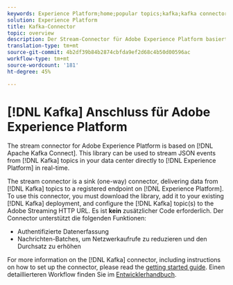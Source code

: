 ```yaml
---
keywords: Experience Platform;home;popular topics;kafka;kafka connector;Kafka;
solution: Experience Platform
title: Kafka-Connector
topic: overview
description: Der Stream-Connector für Adobe Experience Platform basiert auf Apache Kafka Connect. Mit dieser Bibliothek können Sie JSON-Ereignisse von Kafka-Themen in Ihrem Rechenzentrum in Echtzeit direkt an Experience Platform zu streamen.
translation-type: tm+mt
source-git-commit: 4b2df39b84b2874cbfda9ef2d68c4b50d00596ac
workflow-type: tm+mt
source-wordcount: '181'
ht-degree: 45%

---
```



# [!DNL Kafka] Anschluss für Adobe Experience Platform

The stream connector for Adobe Experience Platform is based on [!DNL Apache Kafka Connect]. This library can be used to stream JSON events from [!DNL Kafka] topics in your data center directly to [!DNL Experience Platform] in real-time.

The stream connector is a sink (one-way) connector, delivering data from [!DNL Kafka] topics to a registered endpoint on [!DNL Experience Platform]. To use this connector, you must download the library, add it to your existing [!DNL Kafka] deployment, and configure the [!DNL Kafka] topic(s) to the Adobe Streaming HTTP URL. Es ist **kein** zusätzlicher Code erforderlich. Der Connector unterstützt die folgenden Funktionen:

- Authentifizierte Datenerfassung
- Nachrichten-Batches, um Netzwerkaufrufe zu reduzieren und den Durchsatz zu erhöhen

For more information on the [!DNL Kafka] connector, including instructions on how to set up the connector, please read the [getting started guide](https://github.com/adobe/experience-platform-streaming-connect). Einen detaillierteren Workflow finden Sie im [Entwicklerhandbuch](https://github.com/adobe/experience-platform-streaming-connect/blob/master/DEVELOPER_GUIDE.md).